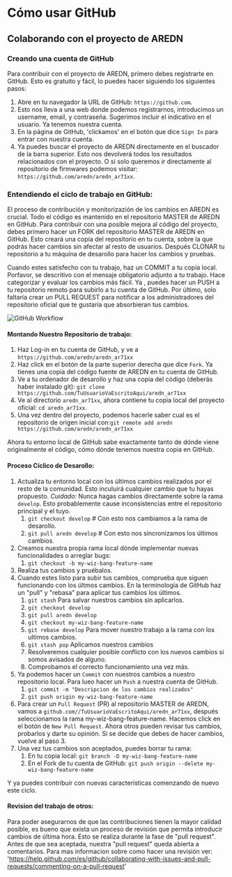 # Cómo usar GitHub
## Colaborando con el proyecto de AREDN


### Creando una cuenta de GitHub
Para contribuir con el proyecto de AREDN, primero debes registrarte en GitHub. Esto es gratuito y fácil, lo puedes hacer siguiendo los siguientes pasos:

1. Abre en tu navegador la URL de GitHub: `https://github.com`.
2. Esto nos lleva a una web donde podemos registrarnos, introducimos un username, email, y contraseña. Sugerimos incluir el indicativo en el usuario. Ya tenemos nuestra cuenta.
3. En la página de GitHub, 'clickamos' en el botón que dice `Sign In` para entrar con nuestra cuenta.
4. Ya puedes buscar el proyecto de AREDN directamente en el buscador de la barra superior. Esto nos devolverá todos los resultados relacionados con el proyecto. O si solo queremos ir directamente al repositorio de firmwares podemos visitar: `https://github.com/aredn/aredn_ar71xx`.

### Entendiendo el ciclo de trabajo en GitHub:

El proceso de contribución y monitorizazión de los cambios en AREDN es crucial. Todo el código es mantenido en el repositorio MASTER de AREDN en GitHub. Para contribuir con una posible mejora al código del proyecto, debes primero hacer un FORK del repositorio MASTER de AREDN en GitHub. Esto creará una copia del repositorio en tu cuenta, sobre la que podrás hacer cambios sin afectar al resto de usuarios. Después CLONAR tu repositorio a tu máquina de desarollo para hacer los cambios y pruebas. 

Cuando estes satisfecho con tu trabajo, haz un COMMIT a tu copia local. Porfavor, se descritivo con el mensaje obligatorio adjunto a tu trabajo. Hace categorizar y evaluar los cambios más fácil. Ya , puedes hacer un PUSH a tu repositorio remoto para subirlo a tu cuenta de GitHub. Por último, solo faltaría crear un PULL REQUEST para notificar a los administradores del repositorio oficial que te gustaría que absorbieran tus cambios.

![GitHub Workflow](_images/GitHub-workflow.png)

#### Montando Nuestro Repositorio de trabajo:

1. Haz Log-in en tu cuenta de GitHub, y ve a `https://github.com/aredn/aredn_ar71xx`
2. Haz click en el botón de la parte superior derecha que dice `Fork`. Ya tienes una copia del código fuente de AREDN en tu cuenta de GitHub.
3. Ve a tu ordenador de desarollo y haz una copia del código (deberás haber instalado git): `git clone https://github.com/TuUsuarioVaEscritoAqui/aredn_ar71xx`
4. Ve al directorio `aredn_ar71xx`, ahora contiene tu copia local del proyecto oficial: `cd aredn_ar71xx`.
5. Una vez dentro del proyecto, podemos hacerle saber cual es el repositorio de origen inicial con:`git remote add aredn https://github.com/aredn/aredn_ar71xx`  

Ahora tu entorno local de GitHub sabe exactamente tanto de dónde viene originalmente el código, cómo dónde tenemos nuestra copia en GitHub.

#### Proceso Cíclico de Desarollo:

1. Actualiza tu entorno local con los últimos cambios realizados por el resto de la comunidad. Esto inculuirá cualquier cambio que tu hayas propuesto. *Cuidado:* Nunca hagas cambios directamente sobre la rama `develop`. Esto probablemente cause inconsistencias entre el repositorio principal y el tuyo.
	1. `git checkout develop` # Con esto nos cambiamos a la rama de desarollo.
	2. `git pull aredn develop` # Con esto nos sincronizamos los últimos cambios.
2. Creamos nuestra propia rama local dónde implementar nuevas funcionalidades o arreglar bugs:
	1. `git checkout -b my-wiz-bang-feature-name`
3. Realiza tus cambios y pruébalos. 
4. Cuando estes listo para subir tus cambios, comprueba que siguen funcionando con los últmos cambios. En la terminología de GitHub haz un "pull" y "rebasa" para aplicar tus cambios los últimos.  
	1. `git stash` Para salvar nuestros cambios sin aplicarlos.
	2. `git checkout develop`
	3. `git pull aredn develop`
	4. `git checkout my-wiz-bang-feature-name`
	5. `git rebase develop` Para mover nuestro trabajo a la rama con los ultimos cambios.
	6. `git stash pop` Aplicamos nuestros cambios
	7. Resolveremos cualquier posible conflicto con los nuevos cambios si somos avisados de alguno. 
	8. Comprobamos el correcto funcionamiento una vez más.
5. Ya podemos hacer un `Commit` con nuestros cambios a nuestro repositorio local. Para lueo hacer un `Push` a nuestra cuenta de GitHub.
	1. `git commit -m "Descripcion de los cambios realizados"`
	2. `git push origin my-wiz-bang-feature-name`
6. Para crear un `Pull Request` (PR) al repositorio MASTER de AREDN, vamos a `github.com//TuUsuarioVaEscritoAqui/aredn_ar71xx`, después seleccionamos la rama my-wiz-bang-feature-name. Hacemos click en el botón de `New Pull Request`. Ahora otros pueden revisar tus cambios, probarlos y darte su opinión. Si se decide que debes de hacer cambios, vuelve al paso 3. 
7. Una vez tus cambios son aceptados, puedes borrar tu rama:
	1. En tu copia local: `git branch -D my-wiz-bang-feature-name`
	2. En el Fork de tu cuenta de GitHub: `git push origin --delete my-wiz-bang-feature-name`

Y ya puedes contribuir con nuevas características comenzando de nuevo este ciclo.

#### Revision del trabajo de otros:
Para poder asegurarnos de que las contribuciones tienen la mayor calidad posible, es bueno que exista un proceso de revisión que permita introducir cambios de última hora. Esto se realiza durante la fase de "pull request". Antes de que sea aceptada, nuestra "pull request" queda abierta a comentarios. Para mas informacion sobre como hacer una revisión ver: 'https://help.github.com/es/github/collaborating-with-issues-and-pull-requests/commenting-on-a-pull-request' 

